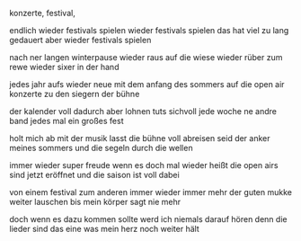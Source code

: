 konzerte, festival, 

endlich wieder festivals spielen
wieder festivals spielen
das hat viel zu lang gedauert
aber wieder festivals spielen

nach ner langen winterpause
wieder raus auf die wiese
wieder rüber zum rewe
wieder sixer in der hand

jedes jahr aufs wieder neue
mit dem anfang des sommers
auf die open air konzerte
zu den siegern der bühne

der kalender voll dadurch
aber lohnen tuts sichvoll
jede woche ne andre band
jedes mal ein großes fest

holt mich ab mit der musik
lasst die bühne voll abreisen
seid der anker meines sommers
und die segeln durch die wellen

immer wieder super freude
wenn es doch mal wieder heißt
die open airs sind jetzt eröffnet
und die saison ist voll dabei

von einem festival zum anderen
immer wieder immer mehr
der guten mukke weiter lauschen
bis mein körper sagt nie mehr

doch wenn es dazu kommen sollte
werd ich niemals darauf hören
denn die lieder sind das eine
was mein herz noch weiter hält
